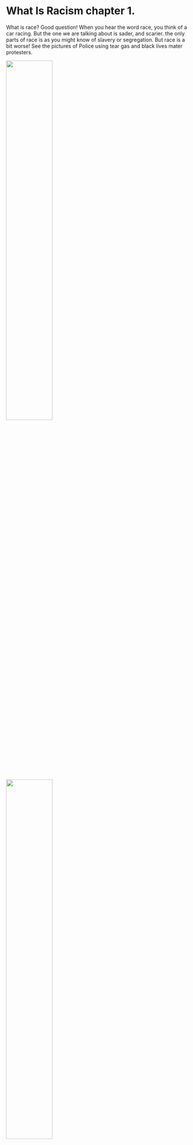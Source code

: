 # What Is  Racism chapter 1. 
What is race? Good question! When you hear the word race, you think of a car racing. But the one we are talking about is sader, and scarier. the only parts of race is as you might know of slavery or segregation. But race is a bit worse! See the pictures of Police using tear gas and black lives mater protesters.

<img style="width:50%" src="https://live.staticflickr.com/65535/49940105503_304ecfbbe3_b.jpg">

<img style="width:50%" src="https://github.com/anti-racist-kid/the-anti-racist-kid/raw/main/George_Floyd_police_brutality_protests_-_Portland_Oregon_-_July_22_-_tedder_-_03.jpg">

what you are seeing is called polise brutality. Tear gas is something that makes your cry, and then it makes you want to go away from it. the black lives matter protests started in 2013. And in 2020, something awful happened. A black man named George Floyd got choked to death. When the death started happening, he said “I can't breathe” . That ment politely “please, let me go” but sadly, he died. The death took about 8 minutes and 46 seconds. That's when the protesters got REALY mad. If you press this word, Itll take you to a movie wedsite called [“I am not you negro”](https://www.google.com/search?q=i+am+not+your+negro&rlz=1C5CHFA_enUS712US715&oq=i+am+not+your+negro&aqs=chrome..69i57j69i59j0l3j69i60l3.1469j0j9&sourceid=chrome&ie=UTF-8) and may rest in peace. 
the movie spript was made by James Baldwin, but is read by a different person becuse he died in 1987 of stomach cancer. may both pepole continue in us as we do the thing they wanted us to do before they were dead.
<img src="https://i.pinimg.com/originals/d2/d3/f1/d2d3f1c3c88838dd39895492b7e84f9b.jpg">
